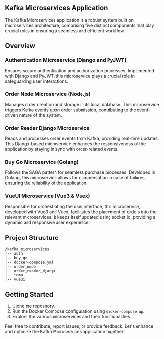 ## Kafka Microservices Application

The Kafka Microservices application is a robust system built on microservices architecture, comprising five distinct components that play crucial roles in ensuring a seamless and efficient workflow.

## Overview

### Authentication Microservice (Django and PyJWT)
Ensures secure authentication and authorization processes. Implemented with Django and PyJWT, this microservice plays a crucial role in safeguarding user interactions.

### Order Node Microservice (Node.js)
Manages order creation and storage in its local database. This microservice triggers Kafka events upon order submission, contributing to the event-driven nature of the system.

### Order Reader Django Microservice
Reads and processes order events from Kafka, providing real-time updates. This Django-based microservice enhances the responsiveness of the application by staying in sync with order-related events.

### Buy Go Microservice (Golang)
Follows the SAGA pattern for seamless purchase processes. Developed in Golang, this microservice allows for compensation in case of failures, ensuring the reliability of the application.

### VueUI Microservice (Vue3 & Vuex)
Responsible for orchestrating the user interface, this microservice, developed with Vue3 and Vuex, facilitates the placement of orders into the relevant microservices. It keeps itself updated using socket.io, providing a dynamic and responsive user experience.

## Project Structure
```plaintext
/kafka_microservices
|-- auth
|-- buy_go
|-- docker-compose.yml
|-- order_node
|-- order_reader_django
|-- temp
|-- vueui
```

## Getting Started
1. Clone the repository.
2. Run the Docker Compose configuration using `docker-compose up`.
3. Explore the various microservices and their functionalities.

Feel free to contribute, report issues, or provide feedback. Let's enhance and optimize the Kafka Microservices application together!
